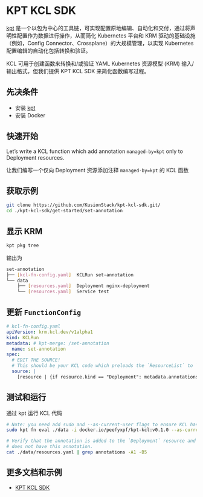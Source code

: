 # KPT KCL SDK

[kpt](https://github.com/GoogleContainerTools/kpt) 是一个以包为中心的工具链，可实现配置原地编辑、自动化和交付，通过将声明性配置作为数据进行操作，从而简化 Kubernetes 平台和 KRM 驱动的基础设施（例如，Config Connector、Crossplane）的大规模管理，以实现 Kubernetes 配置编辑的自动化包括转换和验证。

KCL 可用于创建函数来转换和/或验证 YAML Kubernetes 资源模型 (KRM) 输入/输出格式，但我们提供 KPT KCL SDK 来简化函数编写过程。

## 先决条件

+ 安装 [kpt](https://github.com/GoogleContainerTools/kpt)
+ 安装 Docker

## 快速开始

Let’s write a KCL function which add annotation `managed-by=kpt` only to Deployment resources.

让我们编写一个仅向 Deployment 资源添加注释 `managed-by=kpt` 的 KCL 函数

## 获取示例

```bash
git clone https://github.com/KusionStack/kpt-kcl-sdk.git/
cd ./kpt-kcl-sdk/get-started/set-annotation
```

## 显示 KRM

```bash
kpt pkg tree
```

输出为

```bash
set-annotation
├── [kcl-fn-config.yaml]  KCLRun set-annotation
└── data
    ├── [resources.yaml]  Deployment nginx-deployment
    └── [resources.yaml]  Service test
```

## 更新 `FunctionConfig`

```yaml
# kcl-fn-config.yaml
apiVersion: krm.kcl.dev/v1alpha1
kind: KCLRun
metadata: # kpt-merge: /set-annotation
  name: set-annotation
spec:
  # EDIT THE SOURCE!
  # This should be your KCL code which preloads the `ResourceList` to `option("resource_list")
  source: |
    [resource | {if resource.kind == "Deployment": metadata.annotations: {"managed-by" = "kpt"}} for resource in option("resource_list").items]
```

## 测试和运行

通过 kpt 运行 KCL 代码

```bash
# Note: you need add sudo and --as-current-user flags to ensure KCL has permission to write temp files in the container filesystem.
sudo kpt fn eval ./data -i docker.io/peefyxpf/kpt-kcl:v0.1.0 --as-current-user --fn-config kcl-fn-config.yaml

# Verify that the annotation is added to the `Deployment` resource and the other resource `Service` 
# does not have this annotation.
cat ./data/resources.yaml | grep annotations -A1 -B5
```

## 更多文档和示例

+ [KPT KCL SDK](https://github.com/KusionStack/kpt-kcl-sdk)
